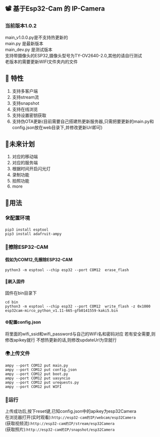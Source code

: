## 📽 基于Esp32-Cam 的 IP-Camera

### 当前版本1.0.2
main_v1.0.0.py是不支持热更新的</br>
main.py 是最新版本</br>
main_dev.py 是测试版本</br>
支持带摄像头的ESP32,摄像头型号为TY-OV2640-2.0,其他的请自行测试</br>
老版本的需要更新WIFI文件夹内的文件

## 📍 特性
1. 支持多客户端
2. 支持stream流
3. 支持snapshot
4. 支持在线浏览
5. 支持设置密钥获取
6. 支持伪OTA更新(目前需要自己搭建热更新服务器,只需把要更新的main.py和config.json放在web目录下,并修改更新Url即可)

## 📜未来计划
1. 对应的移动端
2. 对应的服务端
3. 根据时间开启闪光灯
4. 录制功能
5. 拍照功能
6. more

## 📌用法

### 🛠配置环境
```
pip3 install esptool
pip3 install adafruit-ampy
```

### 🔨擦除ESP32-CAM
#### 假如为COM12,先擦除ESP32-CAM
```
python3 -m esptool --chip esp32 --port COM12  erase_flash
```

#### 🔧刷入固件
固件在bin目录下
```
cd bin
python3 -m esptool --chip esp32 --port COM12  write_flash -z 0x1000 esp32cam-mirco_python_v1.11-665-gfb0141559-kaki5.bin
```

#### ⚙配置config.json
将里面的wifi_ssid和wifi_password与自己的WiFi名和密码对应
若有安全需要,则修改apikey就行
不想热更新的话,则修改updateUrl为空就行

### 🌍上传文件
```
ampy --port COM12 put main.py
ampy --port COM12 put config.json
ampy --port COM12 put boot.py
ampy --port COM12 put uasyncio
ampy --port COM12 put urequests.py
ampy --port COM12 put WIFI
```
### 🚀运行
上传成功后,按下reset键,已知config.json中的apikey为esp32Camera</br>
在浏览器打开(实时观看):```http://esp32-cam的IP/webcam/esp32Camera```</br>
(获取视频流):```http://esp32-cam的IP/stream/esp32Camera```</br>
(获取照片):```http://esp32-cam的IP/snapshot/esp32Camera```
